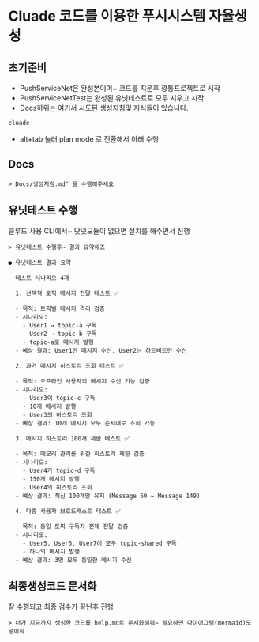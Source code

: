 ﻿# Cluade 코드를 이용한 푸시시스템 자율생성

## 초기준비

- PushServiceNet은 완성본이며~ 코드를 지운후 깡통프로젝트로 시작
- PushServiceNetTest는 완성된 유닛테스트로 모두 지우고 시작
- Docs하위는 여기서 시도된 생성지침및 지식들이 있습니다.

```bash
cluade
```
- alt+tab 눌러 plan mode 로 전환해서 아래 수행


## Docs
```
> Docs/생성지침.md" 을 수행해주세요
```


## 유닛테스트 수행

클루드 사용 CLI에서~ 닷넷모듈이 없으면 설치를 해주면서 진행 

```
> 유닛테스트 수행후~ 결과 요약해죠
```

```
● 유닛테스트 결과 요약

  테스트 시나리오 4개

  1. 선택적 토픽 메시지 전달 테스트 ✅

  - 목적: 토픽별 메시지 격리 검증
  - 시나리오:
    - User1 → topic-a 구독
    - User2 → topic-b 구독
    - topic-a로 메시지 발행
  - 예상 결과: User1만 메시지 수신, User2는 하트비트만 수신

  2. 과거 메시지 히스토리 조회 테스트 ✅

  - 목적: 오프라인 사용자의 메시지 수신 기능 검증
  - 시나리오:
    - User3이 topic-c 구독
    - 10개 메시지 발행
    - User3의 히스토리 조회
  - 예상 결과: 10개 메시지 모두 순서대로 조회 가능

  3. 메시지 히스토리 100개 제한 테스트 ✅

  - 목적: 메모리 관리를 위한 히스토리 제한 검증
  - 시나리오:
    - User4가 topic-d 구독
    - 150개 메시지 발행
    - User4의 히스토리 조회
  - 예상 결과: 최신 100개만 유지 (Message 50 ~ Message 149)

  4. 다중 사용자 브로드캐스트 테스트 ✅

  - 목적: 동일 토픽 구독자 전체 전달 검증
  - 시나리오:
    - User5, User6, User7이 모두 topic-shared 구독
    - 하나의 메시지 발행
  - 예상 결과: 3명 모두 동일한 메시지 수신

```


## 최종생성코드 문서화

잘 수행되고 최종 검수가 끝난후 진행

```
> 너가 지금까지 생성한 코드를 help.md로 문서화해줘~ 필요하면 다이어그램(mermaid)도 넣어줘
```